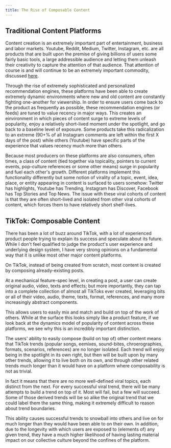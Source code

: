 ```yaml
---
title: The Rise of Composable Content
---
```


## Traditional Content Platforms

Content creation is an extremely important part of entertainment, business and labor markets.
Youtube, Reddit, Medium, Twitter, Instagram, etc. are all products that are built upon the premise of giving billions of users some fairly basic tools, a large addressible audience and letting them unleash their creativity to capture the attention of that audience. That attention of course is and will continue to be an extremely important commodity, discussed [here](/preprint/attention).

Through the rise of extremely sophisticated and personalized recommendation engines, these platforms have been able to create extremely dynamic environments where new and old content are constantly fighting one-another for viewership. In order to ensure users come back to the product as frequently as possible, these recommendation engines (or feeds) are tuned to value recency in major ways. This creates an einvironment in which pieces of content surge to extreme levels of popularity, enjoy a relatively short-lived moment under the spotlight, and go back to a baseline level of exposure. Some products take this radicalization to an extreme (90+% of all Instagram comments are left within the first X days of the post) while others (Youtube) have specific parts of the experience that values recency much more than others.

Because most producers on these platforms are also consumers, often times, a class of content (tied together via topicality, pointers to current events, pop-culture references or some other means) surge in popularity and fuel each other's growth. Different platforms implement this functionality differently but some notion of virality of a topic, event, idea, place, or entity appearing in content is surfaced to users somehow: Twitter has highlights, Youtube has Trending, Instagram has Discover, Facebook has Top Stories and Top News. The issue with these viral cohorts of content is that they are often short-lived and isolated from other viral cohorts of content, which forces them to have relatively short shelf-lives.


## TikTok: Composable Content

There has been a lot of buzz around TikTok, with a lot of experienced product people trying to explain its success and speculate about its future. While I don't feel qualified to judge the product's user experience and underlying design system, I have very strong opinions on a fundamental way that it is unlike most other major content platforms. 

On TikTok, instead of being created from scratch, most content is created by composing already-existing posts.

At a mechanical feature-spec level, in creating a post, a user can create original audio, video, texts and effects; but more importantly, they can tap into a complete collection of almost all TikToks ever created, leveraging bits or all of their video, audio, theme, texts, format, references, and many more increasingly abstract components. 

This allows users to easily mix and match and build on top of the work of others. While at the surface this looks simply like a product feature, if we look back at the dynamics model of popularity of content across these platforms, we see why this is an incredibly important distinction.

The users' ability to easily compose (build on top of) other content means that TikTok trends (popular songs, eemixes, sound-bites, chroerographies, formats, scenarios, references) are no longer isolated. Each trend will enjoy being in the spotlight in its own right, but then will be built upon by many other trends, allowing it to live both on its own, and through other related trends much longer than it would have on a platform where composability is not as trivial.

In fact it means that there are no more well-defined viral topics, each distinct from the next. For every successful viral trend, there will be many attempts to build a trend on top of it. Most will fail, but a few will succeed. Some of those derived trends will be so alike the original trend that we could label them the same thing, making it extremely difficult to reason about trend boundaries.

This ability causes successful trends to snowball into others and live on for much longer than they would have been able to on their own. In addition, due to the longevity with which users are exposed to (elements of) any given trend, they have a much higher likelihood of having lasting material impact on our collective culture beyond the confines of the platform.
